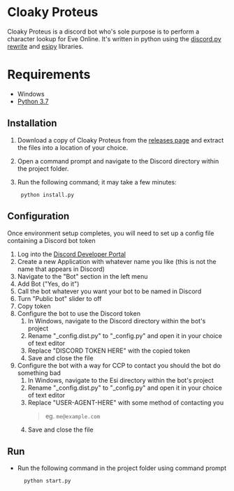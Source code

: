 # Cloaky Proteus
Cloaky Proteus is a discord bot who's sole purpose is to perform a character lookup for Eve Online. It's written in python using the [discord.py rewrite](https://github.com/Rapptz/discord.py) and [esipy](https://github.com/Kyria/EsiPy) libraries. 

# Requirements
* Windows
* [Python 3.7](https://www.ics.uci.edu/~pattis/common/handouts/pythoneclipsejava/python.html)

## Installation
1. Download a copy of Cloaky Proteus from the [releases page](https://github.com/Mav986/cloakyproteus/releases) and extract the files into a location of your choice. 
2. Open a command prompt and navigate to the Discord directory within the project folder.
3. Run the following command; it may take a few minutes:
   
        python install.py

## Configuration
Once environment setup completes, you will need to set up a config file containing a Discord bot token
   1. Log into the [Discord Developer Portal](https://discordapp.com/developers/applications/)
   2. Create a new Application with whatever name you like (this is not the name that appears in Discord)
   3. Navigate to the "Bot" section in the left menu
   4. Add Bot ("Yes, do it")
   5. Call the bot whatever you want your bot to be named in Discord
   6. Turn "Public bot" slider to off
   7. Copy token
   8. Configure the bot to use the Discord token
      1. In Windows, navigate to the Discord directory within the bot's project
      2.  Rename "_config.dist.py" to "_config.py" and open it in your choice of text editor
      3.  Replace "DISCORD TOKEN HERE" with the copied token
      4.  Save and close the file
   9.  Configure the bot with a way for CCP to contact you should the bot do something bad
       1.  In Windows, navigate to the Esi directory within the bot's project
       2.  Rename "_config.dist.py" to "_config.py" and open it in your choice of text editor
       3.  Replace "USER-AGENT-HERE" with some method of contacting you 
           > eg. `me@example.com`
       4.  Save and close the file

## Run
* Run the following command in the project folder using command prompt

        python start.py